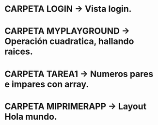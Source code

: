 # CARPETA LOGIN -> Vista login.
# CARPETA MYPLAYGROUND -> Operación cuadratica, hallando raices.
# CARPETA TAREA1 -> Numeros pares e impares con array.
# CARPETA MIPRIMERAPP -> Layout Hola mundo.
